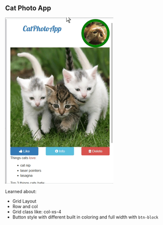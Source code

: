 ## Cat Photo App
![](cat-photo-app.gif)

Learned about:
- Grid Layout
- Row and col 
- Grid class like: col-xs-4
- Button style with different built in coloring and full width with `btn-block`
